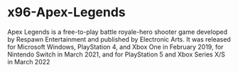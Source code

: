 # x96-Apex-Legends


Apex Legends is a free-to-play battle royale-hero shooter game developed by Respawn Entertainment and published by Electronic Arts. It was released for Microsoft Windows, PlayStation 4, and Xbox One in February 2019, for Nintendo Switch in March 2021, and for PlayStation 5 and Xbox Series X/S in March 2022
